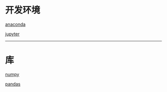 # 开发环境

[anaconda](https://www.anaconda.com/download/#macos)

[jupyter](http://jupyter.org/install.html)


---

# 库

[numpy](https://docs.scipy.org/doc/numpy/user/quickstart.html)

[pandas](http://pandas.pydata.org/pandas-docs/stable/)
